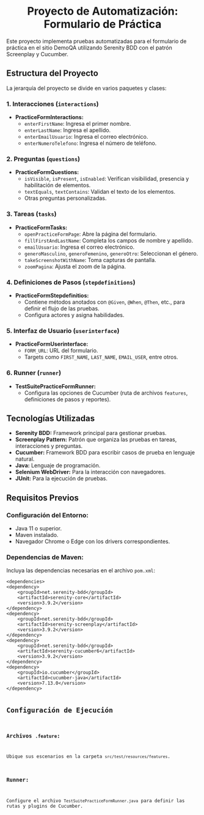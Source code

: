 <h1 align="center"> Proyecto de Automatización: Formulario de Práctica </h1>

<p>Este proyecto implementa pruebas automatizadas para el formulario de práctica en el sitio DemoQA utilizando Serenity BDD con el patrón Screenplay y Cucumber.</p>

<h2>Estructura del Proyecto</h2>
<p>La jerarquía del proyecto se divide en varios paquetes y clases:</p>

<h3>1. Interacciones (<code>interactions</code>)</h3>
<ul>
    <li><strong>PracticeFormInteractions:</strong>
        <ul>
            <li><code>enterFirstName</code>: Ingresa el primer nombre.</li>
            <li><code>enterLastName</code>: Ingresa el apellido.</li>
            <li><code>enterEmailUsuario</code>: Ingresa el correo electrónico.</li>
            <li><code>enterNumeroTelefono</code>: Ingresa el número de teléfono.</li>
        </ul>
    </li>
</ul>

<h3>2. Preguntas (<code>questions</code>)</h3>
<ul>
    <li><strong>PracticeFormQuestions:</strong>
        <ul>
            <li><code>isVisible</code>, <code>isPresent</code>, <code>isEnabled</code>: Verifican visibilidad, presencia y habilitación de elementos.</li>
            <li><code>textEquals</code>, <code>textContains</code>: Validan el texto de los elementos.</li>
            <li>Otras preguntas personalizadas.</li>
        </ul>
    </li>
</ul>

<h3>3. Tareas (<code>tasks</code>)</h3>
<ul>
    <li><strong>PracticeFormTasks:</strong>
        <ul>
            <li><code>openPracticeFormPage</code>: Abre la página del formulario.</li>
            <li><code>fillFirstAndLastName</code>: Completa los campos de nombre y apellido.</li>
            <li><code>emailUsuario</code>: Ingresa el correo electrónico.</li>
            <li><code>generoMasculino</code>, <code>generoFemenino</code>, <code>generoOtro</code>: Seleccionan el género.</li>
            <li><code>takeScreenshotWithName</code>: Toma capturas de pantalla.</li>
            <li><code>zoomPagina</code>: Ajusta el zoom de la página.</li>
        </ul>
    </li>
</ul>

<h3>4. Definiciones de Pasos (<code>stepdefinitions</code>)</h3>
<ul>
    <li><strong>PracticeFormStepdefinitios:</strong>
        <ul>
            <li>Contiene métodos anotados con <code>@Given</code>, <code>@When</code>, <code>@Then</code>, etc., para definir el flujo de las pruebas.</li>
            <li>Configura actores y asigna habilidades.</li>
        </ul>
    </li>
</ul>

<h3>5. Interfaz de Usuario (<code>userinterface</code>)</h3>
<ul>
    <li><strong>PracticeFormUserinterface:</strong>
        <ul>
            <li><code>FORM_URL</code>: URL del formulario.</li>
            <li>Targets como <code>FIRST_NAME</code>, <code>LAST_NAME</code>, <code>EMAIL_USER</code>, entre otros.</li>
        </ul>
    </li>
</ul>

<h3>6. Runner (<code>runner</code>)</h3>
<ul>
    <li><strong>TestSuitePracticeFormRunner:</strong>
        <ul>
            <li>Configura las opciones de Cucumber (ruta de archivos <code>features</code>, definiciones de pasos y reportes).</li>
        </ul>
    </li>
</ul>

<h2>Tecnologías Utilizadas</h2>
<ul>
    <li><strong>Serenity BDD:</strong> Framework principal para gestionar pruebas.</li>
    <li><strong>Screenplay Pattern:</strong> Patrón que organiza las pruebas en tareas, interacciones y preguntas.</li>
    <li><strong>Cucumber:</strong> Framework BDD para escribir casos de prueba en lenguaje natural.</li>
    <li><strong>Java:</strong> Lenguaje de programación.</li>
    <li><strong>Selenium WebDriver:</strong> Para la interacción con navegadores.</li>
    <li><strong>JUnit:</strong> Para la ejecución de pruebas.</li>
</ul>

<h2>Requisitos Previos</h2>

<h3>Configuración del Entorno:</h3>
<ul>
    <li>Java 11 o superior.</li>
    <li>Maven instalado.</li>
    <li>Navegador Chrome o Edge con los drivers correspondientes.</li>
</ul>

<h3>Dependencias de Maven:</h3>
<p>Incluya las dependencias necesarias en el archivo <code>pom.xml</code>:</p>

<pre><code>&lt;dependencies&gt;
&lt;dependency&gt;
    &lt;groupId&gt;net.serenity-bdd&lt;/groupId&gt;
    &lt;artifactId&gt;serenity-core&lt;/artifactId&gt;
    &lt;version&gt;3.9.2&lt;/version&gt;
&lt;/dependency&gt;
&lt;dependency&gt;
    &lt;groupId&gt;net.serenity-bdd&lt;/groupId&gt;
    &lt;artifactId&gt;serenity-screenplay&lt;/artifactId&gt;
    &lt;version&gt;3.9.2&lt;/version&gt;
&lt;/dependency&gt;
&lt;dependency&gt;
    &lt;groupId&gt;net.serenity-bdd&lt;/groupId&gt;
    &lt;artifactId&gt;serenity-cucumber6&lt;/artifactId&gt;
    &lt;version&gt;3.9.2&lt;/version&gt;
&lt;/dependency&gt;
&lt;dependency&gt;
    &lt;groupId&gt;io.cucumber&lt;/groupId&gt;
    &lt;artifactId&gt;cucumber-java&lt;/artifactId&gt;
    &lt;version&gt;7.13.0&lt;/version&gt;
&lt;/dependency&gt;

<h2>Configuración de Ejecución</h2>
<h3>Archivos <code>.feature</code>:</h3>
<p>Ubique sus escenarios en la carpeta <code>src/test/resources/features</code>.</p>
<h3>Runner:</h3>
<p>Configure el archivo <code>TestSuitePracticeFormRunner.java</code> para definir las rutas y plugins de Cucumber.</p>
